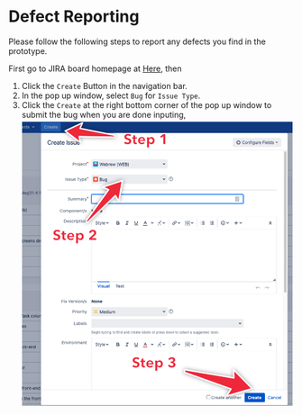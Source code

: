 # Defect Reporting

Please follow the following steps to report any defects you find in the prototype.

First go to JIRA board homepage at [Here](http://platinum.cscaws.com:8080/secure/RapidBoard.jspa?rapidView=52&view=planning.nodetail&issueLimit=100), then

1. Click the `Create` Button in the navigation bar.
2. In the pop up window, select `Bug` for `Issue Type`.
3. Click the `Create` at the right bottom corner of the pop up window to submit the bug when you are done inputing,
   ![report issue](./report_issue.png)
